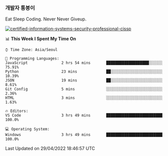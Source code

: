 ### 개발자 통붕이
Eat Sleep Coding.
Never Never Giveup.

[![certified-information-systems-security-professional-cissp](https://user-images.githubusercontent.com/44606727/157613689-acd84ec6-5f8f-4e79-89d9-a8d51f033634.png)](https://www.credly.com/badges/f394a010-85a0-450b-9136-8043af01d71c/public_url)

<!--START_SECTION:waka-->
📊 **This Week I Spent My Time On** 

```text
⌚︎ Time Zone: Asia/Seoul

💬 Programming Languages: 
JavaScript               2 hrs 54 mins       ███████████████████░░░░░░   75.91% 
Python                   23 mins             ██░░░░░░░░░░░░░░░░░░░░░░░   10.39% 
JSON                     19 mins             ██░░░░░░░░░░░░░░░░░░░░░░░   8.61% 
Git Config               5 mins              ░░░░░░░░░░░░░░░░░░░░░░░░░   2.36% 
HTML                     3 mins              ░░░░░░░░░░░░░░░░░░░░░░░░░   1.63%

🔥 Editors: 
VS Code                  3 hrs 49 mins       █████████████████████████   100.0%

💻 Operating System: 
Windows                  3 hrs 49 mins       █████████████████████████   100.0%

```


 Last Updated on 29/04/2022 18:46:57 UTC
<!--END_SECTION:waka-->
